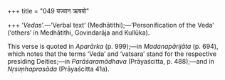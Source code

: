 +++
title = "049 यज्वान ऋषयो"

+++
‘*Vedas*’.—‘Verbal text’ (Medhātithi);—‘Personification of the Veda’
(‘others’ in Medhātithi, Govindarāja and Kullūka).

This verse is quoted in *Aparārka* (p. 999);—in *Madanapārijāta* (p.
694), which notes that the terms ‘Veda’ and ‘vatsara’ stand for the
respective presiding Deities;—in *Parāśaramādhava* (Prāyaścitta, p.
488);—and in *Nṛsiṃhaprasāda* (Prāyaścitta 41a).


